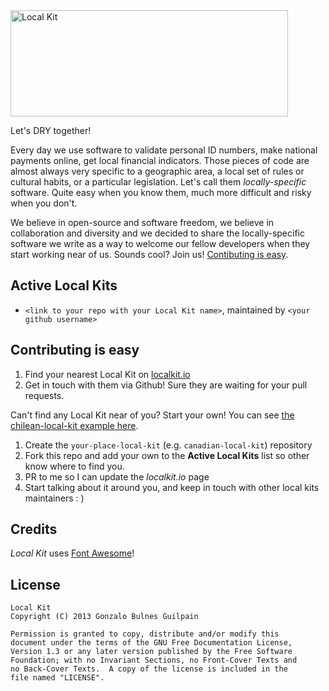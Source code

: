 <img src="https://github.com/gonzalo-bulnes/local-kit/raw/gh-pages/images/localkit-logotype-variation.png" alt="Local Kit" height="170" width="444" />

Let's DRY together!

Every day we use software to validate personal ID numbers, make national payments online, get local financial indicators. Those pieces of code are almost always very specific to a geographic area, a local set of rules or cultural habits, or a particular legislation. Let's call them _locally-specific_
software. Quite easy when you know them, much more difficult and risky when you don't.

We believe in open-source and software freedom, we believe in collaboration and diversity and we decided to share the locally-specific software we write as a way to welcome our fellow developers when they start working near of us. Sounds cool? Join us! [Contibuting is easy](https://github.com/gonzalo-bulnes/local-kit#contributing-is-easy).

Active Local Kits
-----------------

  - `<link to your repo with your Local Kit name>`, maintained by `<your github username>`

Contributing is easy
--------------------

  1. Find your nearest Local Kit on [localkit.io](http://localkit.io)
  2. Get in touch with them via Github! Sure they are waiting for your pull requests.

  Can't find any Local Kit near of you?
  Start your own! You can see [the chilean-local-kit example here](#).

  1. Create the `your-place-local-kit` (e.g. `canadian-local-kit`) repository
  1. Fork this repo and add your own to the **Active Local Kits** list so other know where to find you.
  2. PR to me so I can update the _localkit.io_ page
  3. Start talking about it around you, and keep in touch with other local kits maintainers : )

Credits
-------

_Local Kit_ uses [Font Awesome][font-awesome]!

  [font-awesome]: http://fortawesome.github.com/Font-Awesome

License
-------

    Local Kit
    Copyright (C) 2013 Gonzalo Bulnes Guilpain

    Permission is granted to copy, distribute and/or modify this
    document under the terms of the GNU Free Documentation License,
    Version 1.3 or any later version published by the Free Software
    Foundation; with no Invariant Sections, no Front-Cover Texts and
    no Back-Cover Texts.  A copy of the license is included in the
    file named "LICENSE".
